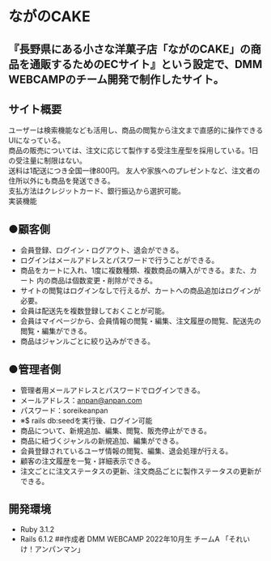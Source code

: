 # ながのCAKE
『長野県にある小さな洋菓子店「ながのCAKE」の商品を通販するためのECサイト』という設定で、DMM WEBCAMPのチーム開発で制作したサイト。
---
## サイト概要
ユーザーは検索機能なども活用し、商品の閲覧から注文まで直感的に操作できるUIになっている。<br>
商品の販売については、注文に応じて製作する受注生産型を採用している。1日の受注量に制限はない。<br>
送料は1配送につき全国一律800円。
友人や家族へのプレゼントなど、注文者の住所以外にも商品を発送できる。<br>
支払方法はクレジットカード、銀行振込から選択可能。<br>
実装機能<br>  
## ●顧客側
- 会員登録、ログイン・ログアウト、退会ができる。
- ログインはメールアドレスとパスワードで行うことができる。
- 商品をカートに入れ、1度に複数種類、複数商品の購入ができる。また、カート   内の商品は個数変更・削除ができる。
- サイトの閲覧はログインなしで行えるが、カートへの商品追加はログインが必要。
- 会員は配送先を複数登録しておくことが可能。
- 会員はマイページから、会員情報の閲覧・編集、注文履歴の閲覧、配送先の閲覧・編集ができる。
- 商品はジャンルごとに絞り込みができる。
## ●管理者側
- 管理者用メールアドレスとパスワードでログインできる。
- メールアドレス：anpan@anpan.com
- パスワード：soreikeanpan
- ※$ rails db:seedを実行後、ログイン可能
- 商品について、新規追加、編集、閲覧、販売停止ができる。
- 商品に紐づくジャンルの新規追加、編集ができる。
- 会員登録されているユーザ情報の閲覧、編集、退会処理が行える。
- 顧客の注文履歴を一覧・詳細表示できる。
- 注文ごとに注文ステータスの更新、注文商品ごとに製作ステータスの更新ができる。
## 開発環境
- Ruby 3.1.2
- Rails 6.1.2
##作成者
DMM WEBCAMP 2022年10月生 チームA 「それいけ！アンパンマン」
